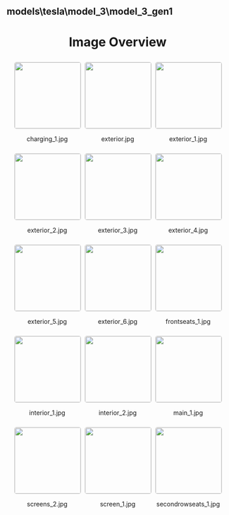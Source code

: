 ## models\tesla\model_3\model_3_gen1

<style>
    .image-gallery {
        display: flex;
        flex-wrap: wrap;
        gap: 10px;
        justify-content: center;
        padding: 10px;
    }
    .image-gallery img {
        width: 150px;
        height: auto;
        border: 1px solid #ddd;
        border-radius: 5px;
    }
    .image-gallery div {
        flex: 1 1 calc(33.333% - 20px); /* Three images per row on large screens */
        max-width: 150px;
        text-align: center;
    }
    @media (max-width: 768px) {
        .image-gallery div {
            flex: 1 1 calc(50% - 20px); /* Two images per row on medium screens */
        }
    }
    @media (max-width: 480px) {
        .image-gallery div {
            flex: 1 1 100%; /* One image per row on small screens */
        }
    }
</style>
<h1 style ="text-align: center;"> Image Overview </h1> <div class="image-gallery">
<div>
<img src="https://media.evkx.net/multimedia/models/tesla/model_3/model_3_gen1/charging_1_st.jpg">
<p>charging_1.jpg</p>
</div>
<div>
<img src="https://media.evkx.net/multimedia/models/tesla/model_3/model_3_gen1/exterior_st.jpg">
<p>exterior.jpg</p>
</div>
<div>
<img src="https://media.evkx.net/multimedia/models/tesla/model_3/model_3_gen1/exterior_1_st.jpg">
<p>exterior_1.jpg</p>
</div>
<div>
<img src="https://media.evkx.net/multimedia/models/tesla/model_3/model_3_gen1/exterior_2_st.jpg">
<p>exterior_2.jpg</p>
</div>
<div>
<img src="https://media.evkx.net/multimedia/models/tesla/model_3/model_3_gen1/exterior_3_st.jpg">
<p>exterior_3.jpg</p>
</div>
<div>
<img src="https://media.evkx.net/multimedia/models/tesla/model_3/model_3_gen1/exterior_4_st.jpg">
<p>exterior_4.jpg</p>
</div>
<div>
<img src="https://media.evkx.net/multimedia/models/tesla/model_3/model_3_gen1/exterior_5_st.jpg">
<p>exterior_5.jpg</p>
</div>
<div>
<img src="https://media.evkx.net/multimedia/models/tesla/model_3/model_3_gen1/exterior_6_st.jpg">
<p>exterior_6.jpg</p>
</div>
<div>
<img src="https://media.evkx.net/multimedia/models/tesla/model_3/model_3_gen1/frontseats_1_st.jpg">
<p>frontseats_1.jpg</p>
</div>
<div>
<img src="https://media.evkx.net/multimedia/models/tesla/model_3/model_3_gen1/interior_1_st.jpg">
<p>interior_1.jpg</p>
</div>
<div>
<img src="https://media.evkx.net/multimedia/models/tesla/model_3/model_3_gen1/interior_2_st.jpg">
<p>interior_2.jpg</p>
</div>
<div>
<img src="https://media.evkx.net/multimedia/models/tesla/model_3/model_3_gen1/main_1_st.jpg">
<p>main_1.jpg</p>
</div>
<div>
<img src="https://media.evkx.net/multimedia/models/tesla/model_3/model_3_gen1/screens_2_st.jpg">
<p>screens_2.jpg</p>
</div>
<div>
<img src="https://media.evkx.net/multimedia/models/tesla/model_3/model_3_gen1/screen_1_st.jpg">
<p>screen_1.jpg</p>
</div>
<div>
<img src="https://media.evkx.net/multimedia/models/tesla/model_3/model_3_gen1/secondrowseats_1_st.jpg">
<p>secondrowseats_1.jpg</p>
</div>
</div>
